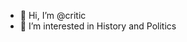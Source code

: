 - 👋 Hi, I’m @critic
- 👀 I’m interested in History and Politics


<!---
criticitaliano/criticitaliano is a ✨ special ✨ repository because its `README.md` (this file) appears on your GitHub profile.
You can click the Preview link to take a look at your changes.
--->
